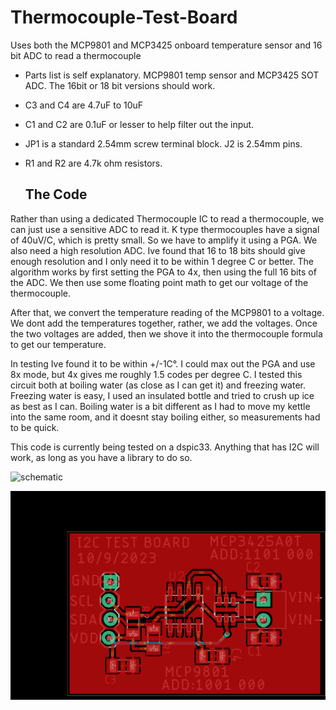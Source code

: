 # Thermocouple-Test-Board
Uses both the MCP9801 and MCP3425 onboard temperature sensor and 16 bit ADC to read a thermocouple

* Parts list is self explanatory. MCP9801 temp sensor and MCP3425 SOT ADC. The 16bit or 18 bit versions should work. 

* C3 and C4 are 4.7uF to 10uF

* C1 and C2 are 0.1uF or lesser to help filter out the input.

* JP1 is a standard 2.54mm screw terminal block. J2 is 2.54mm pins.

* R1 and R2 are 4.7k ohm resistors.

  ## The Code
Rather than using a dedicated Thermocouple IC to read a thermocouple, we can just use a sensitive ADC to read it. K type thermocouples have a signal of 40uV/C, which is pretty small. So we have to amplify it using a PGA. We also need a high resolution ADC. Ive found that 16 to 18 bits should give enough resolution and I only need it to be within 1 degree C or better. The algorithm works by first setting the PGA to 4x, then using the full 16 bits of the ADC. We then use some floating point math to get our voltage of the thermocouple. 

After that, we convert the temperature reading of the MCP9801 to a voltage. We dont add the temperatures together, rather, we add the voltages. Once the two voltages are added, then we shove it into the thermocouple formula to get our temperature. 

In testing Ive found it to be within +/-1C°. I could max out the PGA and use 8x mode, but 4x gives me roughly 1.5 codes per degree C. I tested this circuit both at boiling water (as close as I can get it) and freezing water. Freezing water is easy, I used an insulated bottle and tried to crush up ice as best as I can. Boiling water is a bit different as I had to move my kettle into the same room, and it doesnt stay boiling either, so measurements had to be quick. 

This code is currently being tested on a dspic33. Anything that has I2C will work, as long as you have a library to do so. 

![schematic](https://github.com/chrissavage2300/Thermocouple-Test-Board/assets/24416184/8acd59b6-994e-437b-89c1-85277e2db2ee)

![Board](https://github.com/chrissavage2300/Thermocouple-Test-Board/blob/main/board.png?raw=true)
